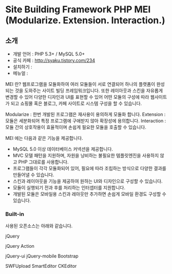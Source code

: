 Site Building Framework PHP MEI (Modularize. Extension. Interaction.)
=======

## 소개

* 개발 언어 : PHP 5.3+ / MySQL 5.0+
* 공식 카페 : http://syaku.tistory.com/234
* 설치하기 : 
* 메뉴얼 : 

MEI 란? 웹프로그램을 모듈화하여 여러 모듈들이 서로 연결되어 하나의 플랫폼이 완성되는 것을 도와주는 사이트 빌딩 프레임워크입니다. 또한 레이아웃과 스킨을 자유롭게 변경할 수 있어 다양한 디자인과 UI를 표현할 수 있어 어떤 모듈의 구성에 따라 웹사이트가 되고 쇼핑몰 혹은 블로그, 카페 사이트로 시스템 구성을 할 수 있습니다.

Modularize : 한번 개발된 프로그램은 재사용이 용의하게 모듈화 합니다.
Extension : 모듈은 세분화되어 특정 프로그램에 구애받지 않아 확장성에 용의합니다.
Interaction : 모듈 간의 상호작용이 효율적이며 손쉽게 필요한 모듈을 호출할 수 있습니다.

MEI 에는 다음과 같은 기능을 제공합니다.

* MySQL 5.0 이상 데이터베이스 커넥션을 제공합니다.
* MVC 모델 패턴을 지원하며, 자원을 낭비하는 불필요한 템플릿엔진을 사용하지 않고 PHP 그대로를 사용합니다.
* 프로그램들이 각각 모듈화되어 있어, 필요에 따라 조립하는 방식으로 다양한 결과를 만들어낼 수 있습니다.
* 스킨과 레이아웃을 기능을 제공하여 원하는 UI와 디자인으로 구성할 수 있습니다.
* 모듈이 실행되기 전과 후를 처리하는 인터셉터를 지원합니다.
* 개발된 모듈은 모바일용 스킨과 레아웃만 추가하면 손쉽게 모바일 환경도 구성할 수 있습니다.


### Built-in

사용된 오픈소스는 아래와 같습니다.

jQuery

jQuery Action

jQuery-ui
jQuery-mobile
Bootstrap

SWFUpload
SmartEditor
CKEditor

